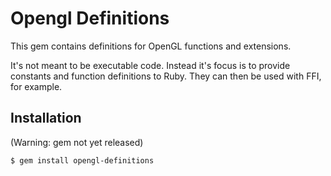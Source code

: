 # Opengl Definitions

This gem contains definitions for OpenGL functions and extensions.

It's not meant to be executable code. Instead it's focus is to provide constants and function definitions to Ruby.
They can then be used with FFI, for example.

## Installation

(Warning: gem not yet released)

    $ gem install opengl-definitions
